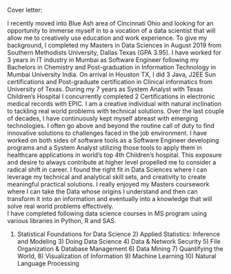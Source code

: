 Cover letter:

I recently moved into Blue Ash area of Cincinnati Ohio and looking for an opportunity to immerse myself in to a vocation of a data scientist that will allow me to creatively use education and work experience. To give my background, I completed my Masters in Data Sciences in August 2019 from Southern Methodists University, Dallas Texas (GPA 3.95). I have worked for 3 years in IT industry in Mumbai as Software Engineer following my Bachelors in Chemistry and Post-graduation in Information Technology in Mumbai University India. On arrival in Houston TX, I did 3 Java, J2EE Sun certifications and Post-graduate certification in Clinical informatics from University of Texas. During my 7 years as System Analyst with Texas Children’s Hospital I concurrently completed 2 Certifications in electronic medical records with EPIC.
I am a creative individual with natural inclination to tackling real world problems with technical solutions. Over the last couple of decades, I have continuously kept myself abreast with emerging technologies. I often go above and beyond the routine call of duty to find innovative solutions to challenges faced in the job environment. I have worked on both sides of software tools as a Software Engineer developing programs and a System Analyst utilizing those tools to apply them in healthcare applications in world’s top 4th Children’s hospital. This exposure and desire to always contribute at higher level propelled me to consider a radical shift in career. I found the right fit in Data Sciences where I can leverage my technical and analytical skill sets, and creativity to create meaningful practical solutions. I really enjoyed my Masters coursework where I can take the Data whose origins I understand and then can transform it into an information and eventually into a knowledge that will solve real world problems effectively.  
I have completed following data science courses in MS program using various libraries in Python, R and SAS. 
1)	Statistical Foundations for Data Science 2) Applied Statistics: Inference and Modeling 3) Doing Data Science 4) Data & Network Security 5) File Organization & Database Management 6) Data Mining 7) Quantifying the World, 8) Visualization of Information 9) Machine Learning 10) Natural Language Processing

